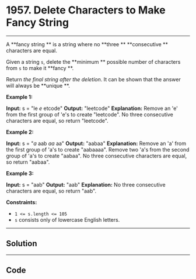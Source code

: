 # 1957. Delete Characters to Make Fancy String

---

A **fancy string ** is a string where no **three ** **consecutive ** characters are equal.

Given a string `s`, delete the **minimum ** possible number of characters from `s` to make it **fancy **.

Return _the final string after the deletion_. It can be shown that the answer will always be **unique **.

 

**Example 1:**


**Input:** s = "le _e_ etcode"
**Output:** "leetcode"
**Explanation:**
Remove an 'e' from the first group of 'e's to create "leetcode".
No three consecutive characters are equal, so return "leetcode".


**Example 2:**


**Input:** s = "_a_ aab _aa_ aa"
**Output:** "aabaa"
**Explanation:**
Remove an 'a' from the first group of 'a's to create "aabaaaa".
Remove two 'a's from the second group of 'a's to create "aabaa".
No three consecutive characters are equal, so return "aabaa".


**Example 3:**


**Input:** s = "aab"
**Output:** "aab"
**Explanation:** No three consecutive characters are equal, so return "aab".


 

**Constraints:**

  * `1 <= s.length <= 105`
  * `s` consists only of lowercase English letters.

---

## Solution



---

## Code
```python


```